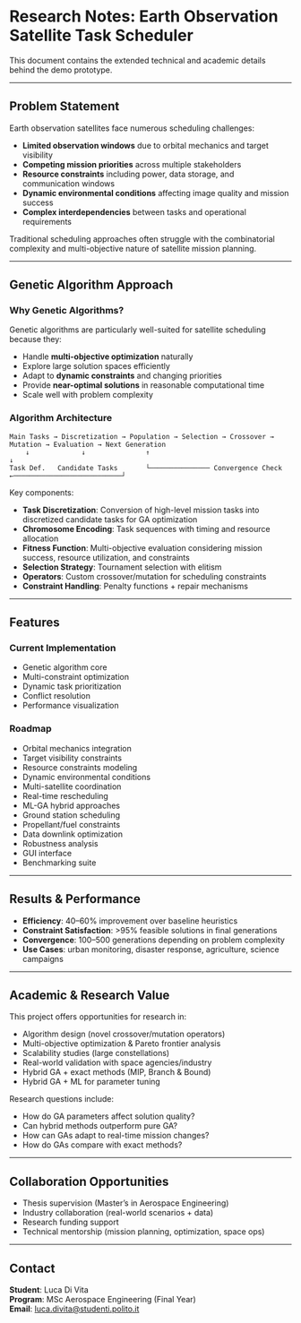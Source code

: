 # Research Notes: Earth Observation Satellite Task Scheduler  

This document contains the extended technical and academic details behind the demo prototype.  

---

## Problem Statement  

Earth observation satellites face numerous scheduling challenges:  
- **Limited observation windows** due to orbital mechanics and target visibility  
- **Competing mission priorities** across multiple stakeholders  
- **Resource constraints** including power, data storage, and communication windows  
- **Dynamic environmental conditions** affecting image quality and mission success  
- **Complex interdependencies** between tasks and operational requirements  

Traditional scheduling approaches often struggle with the combinatorial complexity and multi-objective nature of satellite mission planning.  

---

## Genetic Algorithm Approach  

### Why Genetic Algorithms?  

Genetic algorithms are particularly well-suited for satellite scheduling because they:  
- Handle **multi-objective optimization** naturally  
- Explore large solution spaces efficiently  
- Adapt to **dynamic constraints** and changing priorities  
- Provide **near-optimal solutions** in reasonable computational time  
- Scale well with problem complexity  

### Algorithm Architecture  

```
Main Tasks → Discretization → Population → Selection → Crossover → Mutation → Evaluation → Next Generation
    ↓             ↓               ↑                                                              ↓
Task Def.   Candidate Tasks       └─────────────── Convergence Check ←───────────────────────────┘
```  

Key components:  
- **Task Discretization**: Conversion of high-level mission tasks into discretized candidate tasks for GA optimization  
- **Chromosome Encoding**: Task sequences with timing and resource allocation  
- **Fitness Function**: Multi-objective evaluation considering mission success, resource utilization, and constraints  
- **Selection Strategy**: Tournament selection with elitism  
- **Operators**: Custom crossover/mutation for scheduling constraints  
- **Constraint Handling**: Penalty functions + repair mechanisms  

---

## Features  

### Current Implementation  
- Genetic algorithm core  
- Multi-constraint optimization  
- Dynamic task prioritization  
- Conflict resolution  
- Performance visualization  

### Roadmap  
- Orbital mechanics integration  
- Target visibility constraints  
- Resource constraints modeling  
- Dynamic environmental conditions  
- Multi-satellite coordination  
- Real-time rescheduling  
- ML-GA hybrid approaches  
- Ground station scheduling  
- Propellant/fuel constraints  
- Data downlink optimization  
- Robustness analysis  
- GUI interface  
- Benchmarking suite  

---

## Results & Performance  

- **Efficiency**: 40–60% improvement over baseline heuristics  
- **Constraint Satisfaction**: >95% feasible solutions in final generations  
- **Convergence**: 100–500 generations depending on problem complexity  
- **Use Cases**: urban monitoring, disaster response, agriculture, science campaigns  

---

## Academic & Research Value  

This project offers opportunities for research in:  
- Algorithm design (novel crossover/mutation operators)  
- Multi-objective optimization & Pareto frontier analysis  
- Scalability studies (large constellations)  
- Real-world validation with space agencies/industry  
- Hybrid GA + exact methods (MIP, Branch & Bound)  
- Hybrid GA + ML for parameter tuning  

Research questions include:  
- How do GA parameters affect solution quality?  
- Can hybrid methods outperform pure GA?  
- How can GAs adapt to real-time mission changes?  
- How do GAs compare with exact methods?  

---

## Collaboration Opportunities  

- Thesis supervision (Master’s in Aerospace Engineering)  
- Industry collaboration (real-world scenarios + data)  
- Research funding support  
- Technical mentorship (mission planning, optimization, space ops)  

---

## Contact  

**Student**: Luca Di Vita \
**Program**: MSc Aerospace Engineering (Final Year)  \
**Email**: luca.divita@studenti.polito.it
